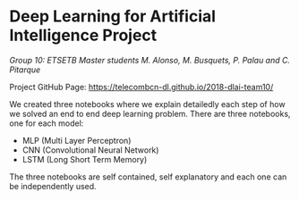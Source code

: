 # Deep Learning for Artificial Intelligence Project 
*Group 10: ETSETB Master students M. Alonso, M. Busquets, P. Palau and C. Pitarque*

Project GitHub Page: https://telecombcn-dl.github.io/2018-dlai-team10/ 

We created three notebooks where we explain detailedly each step of how we solved an end to end deep learning problem. There are three notebooks, one for each model:
- MLP (Multi Layer Perceptron)
- CNN (Convolutional Neural Network)
- LSTM (Long Short Term Memory)

The three notebooks are self contained, self explanatory and each one can be independently used.

